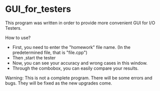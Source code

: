 # GUI_for_testers

This program was written in order to provide more convenient GUI for I/O Testers.

How to use?

- First, you need to enter the "homework" file name. (In the predetermined file, that is "file.cpp")
- Then ,start the tester
- Now, you can see your accuracy and wrong cases in this window.
- Through the combobox, you can easily compare your results.

Warning: This is not a complete program. There will be some errors and bugs. They will be fixed as the new upgrades come.
